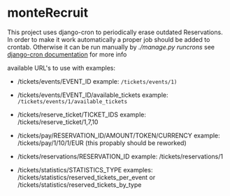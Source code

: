 # monteRecruit

This project uses django-cron to periodically erase outdated Reservations.
In order to make it work automatically a proper job should be added to crontab.
Otherwise it can be run manually by *./manage.py runcrons*
see [django-cron documentation](https://django-cron.readthedocs.io/en/latest/installation.html) for more info

available URL's to use with examples:
* /tickets/events/EVENT_ID
example: `/tickets/events/1)`

* /tickets/events/EVENT_ID/available_tickets
example: `/tickets/events/1/available_tickets`

* /tickets/reserve_ticket/TICKET_IDS
example: /tickets/reserve_ticket/1,7,10

* /tickets/pay/RESERVATION_ID/AMOUNT/TOKEN/CURRENCY
example: /tickets/pay/1/10/1/EUR
(this propably should be reworked)

* /tickets/reservations/RESERVATION_ID
example: /tickets/reservations/1

* /tickets/statistics/STATISTICS_TYPE
examples:
/tickets/statistics/reserved_tickets_per_event
or
/tickets/statistics/reserved_tickets_by_type
